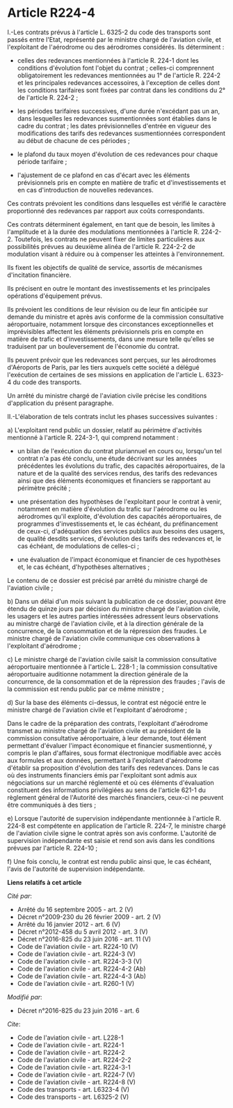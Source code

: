 # Article R224-4

I.-Les contrats prévus à l'article L. 6325-2 du code des transports sont passés entre l'Etat, représenté par le ministre
chargé de l'aviation civile, et l'exploitant de l'aérodrome ou des aérodromes considérés. Ils déterminent :

- celles des redevances mentionnées à l'article R. 224-1 dont les conditions d'évolution font l'objet du contrat ; celles-ci
comprennent obligatoirement les redevances mentionnées au 1° de l'article R. 224-2 et les principales redevances accessoires,
à l'exception de celles dont les conditions tarifaires sont fixées par contrat dans les conditions du 2° de l'article R.
224-2 ;

- les périodes tarifaires successives, d'une durée n'excédant pas un an, dans lesquelles les redevances susmentionnées sont
établies dans le cadre du contrat ; les dates prévisionnelles d'entrée en vigueur des modifications des tarifs des redevances
susmentionnées correspondent au début de chacune de ces périodes ;

- le plafond du taux moyen d'évolution de ces redevances pour chaque période tarifaire ;

- l'ajustement de ce plafond en cas d'écart avec les éléments prévisionnels pris en compte en matière de trafic et
d'investissements et en cas d'introduction de nouvelles redevances. 

Ces contrats prévoient les conditions dans lesquelles est vérifié le caractère proportionné des redevances par rapport aux
coûts correspondants. 

Ces contrats déterminent également, en tant que de besoin, les limites à l'amplitude et à la durée des modulations
mentionnées à l'article R. 224-2-2. Toutefois, les contrats ne peuvent fixer de limites particulières aux possibilités
prévues au deuxième alinéa de l'article R. 224-2-2 de modulation visant à réduire ou à compenser les atteintes à
l'environnement. 

Ils fixent les objectifs de qualité de service, assortis de mécanismes d'incitation financière. 

Ils précisent en outre le montant des investissements et les principales opérations d'équipement prévus. 

Ils prévoient les conditions de leur révision ou de leur fin anticipée sur demande du ministre et après avis conforme de la
commission consultative aéroportuaire, notamment lorsque des circonstances exceptionnelles et imprévisibles affectent les
éléments prévisionnels pris en compte en matière de trafic et d'investissements, dans une mesure telle qu'elles se traduisent
par un bouleversement de l'économie du contrat. 

Ils peuvent prévoir que les redevances sont perçues, sur les aérodromes d'Aéroports de Paris, par les tiers auxquels cette
société a délégué l'exécution de certaines de ses missions en application de l'article L. 6323-4 du code des transports. 

Un arrêté du ministre chargé de l'aviation civile précise les conditions d'application du présent paragraphe. 

II.-L'élaboration de tels contrats inclut les phases successives suivantes : 

a) L'exploitant rend public un dossier, relatif au périmètre d'activités mentionné à l'article R. 224-3-1, qui comprend
notamment :

- un bilan de l'exécution du contrat pluriannuel en cours ou, lorsqu'un tel contrat n'a pas été conclu, une étude décrivant
sur les années précédentes les évolutions du trafic, des capacités aéroportuaires, de la nature et de la qualité des services
rendus, des tarifs des redevances ainsi que des éléments économiques et financiers se rapportant au périmètre précité ;

- une présentation des hypothèses de l'exploitant pour le contrat à venir, notamment en matière d'évolution du trafic sur
l'aérodrome ou les aérodromes qu'il exploite, d'évolution des capacités aéroportuaires, de programmes d'investissements et,
le cas échéant, du préfinancement de ceux-ci, d'adéquation des services publics aux besoins des usagers, de qualité desdits
services, d'évolution des tarifs des redevances et, le cas échéant, de modulations de celles-ci ;

- une évaluation de l'impact économique et financier de ces hypothèses et, le cas échéant, d'hypothèses alternatives ; 

Le contenu de ce dossier est précisé par arrêté du ministre chargé de l'aviation civile ; 

b) Dans un délai d'un mois suivant la publication de ce dossier, pouvant être étendu de quinze jours par décision du ministre
chargé de l'aviation civile, les usagers et les autres parties intéressées adressent leurs observations au ministre chargé de
l'aviation civile, et à la direction générale de la concurrence, de la consommation et de la répression des fraudes. Le
ministre chargé de l'aviation civile communique ces observations à l'exploitant d'aérodrome ; 

c) Le ministre chargé de l'aviation civile saisit la commission consultative aéroportuaire mentionnée à l'article L. 228-1 ;
la commission consultative aéroportuaire auditionne notamment la direction générale de la concurrence, de la consommation et
de la répression des fraudes ; l'avis de la commission est rendu public par ce même ministre ; 

d) Sur la base des éléments ci-dessus, le contrat est négocié entre le ministre chargé de l'aviation civile et l'exploitant
d'aérodrome ; 

Dans le cadre de la préparation des contrats, l'exploitant d'aérodrome transmet au ministre chargé de l'aviation civile et au
président de la commission consultative aéroportuaire, à leur demande, tout élément permettant d'évaluer l'impact économique
et financier susmentionné, y compris le plan d'affaires, sous format électronique modifiable avec accès aux formules et aux
données, permettant à l'exploitant d'aérodrome d'établir sa proposition d'évolution des tarifs des redevances. Dans le cas où
des instruments financiers émis par l'exploitant sont admis aux négociations sur un marché réglementé et où ces éléments
d'évaluation constituent des informations privilégiées au sens de l'article 621-1 du règlement général de l'Autorité des
marchés financiers, ceux-ci ne peuvent être communiqués à des tiers ; 

e) Lorsque l'autorité de supervision indépendante mentionnée à l'article R. 224-8 est compétente en application de l'article
R. 224-7, le ministre chargé de l'aviation civile signe le contrat après son avis conforme. L'autorité de supervision
indépendante est saisie et rend son avis dans les conditions prévues par l'article R. 224-10 ; 

f) Une fois conclu, le contrat est rendu public ainsi que, le cas échéant, l'avis de l'autorité de supervision indépendante.

**Liens relatifs à cet article**

_Cité par_:

  - Arrêté du 16 septembre 2005 - art. 2 (V)
  - Décret n°2009-230 du 26 février 2009 - art. 2 (V)
  - Arrêté du 16 janvier 2012 - art. 6 (V)
  - Décret n°2012-458  du 5 avril 2012 - art. 3 (V)
  - Décret n°2016-825 du 23 juin 2016 - art. 11 (V)
  - Code de l'aviation civile - art. R224-10 (V)
  - Code de l'aviation civile - art. R224-3 (V)
  - Code de l'aviation civile - art. R224-3-3 (V)
  - Code de l'aviation civile - art. R224-4-2 (Ab)
  - Code de l'aviation civile - art. R224-4-3 (Ab)
  - Code de l'aviation civile - art. R260-1 (V)

_Modifié par_:

  - Décret n°2016-825 du 23 juin 2016 - art. 6

_Cite_:

  - Code de l'aviation civile - art. L228-1
  - Code de l'aviation civile - art. R224-1
  - Code de l'aviation civile - art. R224-2
  - Code de l'aviation civile - art. R224-2-2
  - Code de l'aviation civile - art. R224-3-1
  - Code de l'aviation civile - art. R224-7 (V)
  - Code de l'aviation civile - art. R224-8 (V)
  - Code des transports - art. L6323-4 (V)
  - Code des transports - art. L6325-2 (V)
